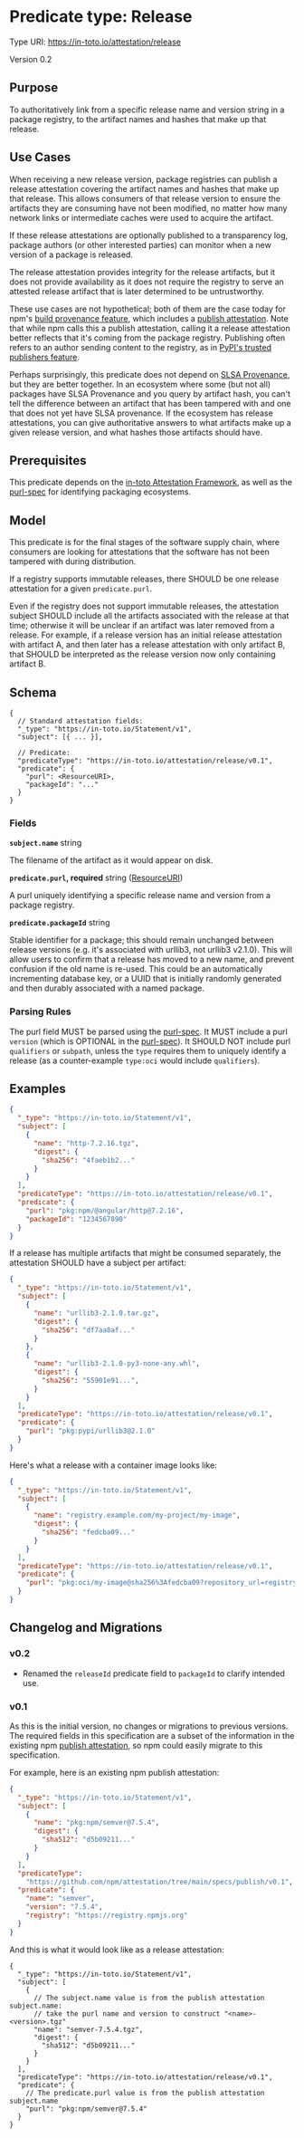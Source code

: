 # Predicate type: Release

Type URI: https://in-toto.io/attestation/release

Version 0.2

## Purpose

To authoritatively link from a specific release name and version string in a
package registry, to the artifact names and hashes that make up that release.

## Use Cases

When receiving a new release version, package registries can publish a release
attestation covering the artifact names and hashes that make up that release.
This allows consumers of that release version to ensure the artifacts they are
consuming have not been modified, no matter how many network links or
intermediate caches were used to acquire the artifact.

If these release attestations are optionally published to a transparency log,
package authors (or other interested parties) can monitor when a new version of
a package is released.

The release attestation provides integrity for the release artifacts, but it
does not provide availability as it does not require the registry to serve an
attested release artifact that is later determined to be untrustworthy.

These use cases are not hypothetical; both of them are the case today for npm's
[build provenance feature], which includes a [publish attestation]. Note that
while npm calls this a publish attestation, calling it a release attestation
better reflects that it's coming from the package registry. Publishing often
refers to an author sending content to the registry, as in
[PyPI's trusted publishers feature].

Perhaps surprisingly, this predicate does not depend on [SLSA Provenance], but
they are better together. In an ecosystem where some (but not all) packages
have SLSA Provenance and you query by artifact hash, you can't tell the
difference between an artifact that has been tampered with and one that does
not yet have SLSA provenance. If the ecosystem has release attestations, you
can give authoritative answers to what artifacts make up a given release
version, and what hashes those artifacts should have.

## Prerequisites

This predicate depends on the [in-toto Attestation Framework], as well as the
[purl-spec] for identifying packaging ecosystems.

## Model

This predicate is for the final stages of the software supply chain, where
consumers are looking for attestations that the software has not been tampered
with during distribution.

If a registry supports immutable releases, there SHOULD be one release
attestation for a given `predicate.purl`.

Even if the registry does not support immutable releases, the attestation
subject SHOULD include all the artifacts associated with the release at that
time; otherwise it will be unclear if an artifact was later removed from a
release. For example, if a release version has an initial release attestation
with artifact A, and then later has a release attestation with only artifact B,
that SHOULD be interpreted as the release version now only containing artifact
B.

## Schema

```jsonc
{
  // Standard attestation fields:
  "_type": "https://in-toto.io/Statement/v1",
  "subject": [{ ... }],

  // Predicate:
  "predicateType": "https://in-toto.io/attestation/release/v0.1",
  "predicate": {
    "purl": <ResourceURI>,
    "packageId": "..."
  }
}
```

### Fields

**`subject.name`** string

The filename of the artifact as it would appear on disk.

**`predicate.purl`, required** string ([ResourceURI])

A purl uniquely identifying a specific release name and version from a package
registry.

**`predicate.packageId`** string

Stable identifier for a package; this should remain unchanged between release
versions (e.g. it's associated with urllib3, not urllib3 v2.1.0). This will
allow users to confirm that a release has moved to a new name, and prevent
confusion if the old name is re-used. This could be an automatically
incrementing database key, or a UUID that is initially randomly generated and
then durably associated with a named package.

### Parsing Rules

The purl field MUST be parsed using the [purl-spec]. It MUST include a purl
`version` (which is OPTIONAL in the [purl-spec]). It SHOULD NOT include purl
`qualifiers` or `subpath`, unless the `type` requires them to uniquely identify
a release (as a counter-example `type:oci` would include `qualifiers`).

## Examples

```json
{
  "_type": "https://in-toto.io/Statement/v1",
  "subject": [
    {
      "name": "http-7.2.16.tgz",
      "digest": {
        "sha256": "4faeb1b2..."
      }
    }
  ],
  "predicateType": "https://in-toto.io/attestation/release/v0.1",
  "predicate": {
    "purl": "pkg:npm/@angular/http@7.2.16",
    "packageId": "1234567890"
  }
}
```

If a release has multiple artifacts that might be consumed separately, the
attestation SHOULD have a subject per artifact:

```json
{
  "_type": "https://in-toto.io/Statement/v1",
  "subject": [
    {
      "name": "urllib3-2.1.0.tar.gz",
      "digest": {
        "sha256": "df7aa8af..."
      }
    },
    {
      "name": "urllib3-2.1.0-py3-none-any.whl",
      "digest": {
        "sha256": "55901e91...",
      }
    }
  ],
  "predicateType": "https://in-toto.io/attestation/release/v0.1",
  "predicate": {
    "purl": "pkg:pypi/urllib3@2.1.0"
  }
}
```

Here's what a release with a container image looks like:

```json
{
  "_type": "https://in-toto.io/Statement/v1",
  "subject": [
    {
      "name": "registry.example.com/my-project/my-image",
      "digest": {
        "sha256": "fedcba09..."
      }
    }
  ],
  "predicateType": "https://in-toto.io/attestation/release/v0.1",
  "predicate": {
    "purl": "pkg:oci/my-image@sha256%3Afedcba09?repository_url=registry.example.com/my-project/my-image&tag=v1.2.3"
  }
}
```

## Changelog and Migrations

### v0.2

-   Renamed the `releaseId` predicate field to `packageId` to clarify intended use.

### v0.1

As this is the initial version, no changes or migrations to previous versions.
The required fields in this specification are a subset of the information
in the existing npm [publish attestation], so npm could easily migrate to this
specification.

For example, here is an existing npm publish attestation:

```json
{
  "_type": "https://in-toto.io/Statement/v1",
  "subject": [
    {
      "name": "pkg:npm/semver@7.5.4",
      "digest": {
        "sha512": "d5b09211..."
      }
    }
  ],
  "predicateType":
    "https://github.com/npm/attestation/tree/main/specs/publish/v0.1",
  "predicate": {
    "name": "semver",
    "version": "7.5.4",
    "registry": "https://registry.npmjs.org"
  }
}
```

And this is what it would look like as a release attestation:

```jsonc
{
  "_type": "https://in-toto.io/Statement/v1",
  "subject": [
    {
      // The subject.name value is from the publish attestation subject.name:
      // take the purl name and version to construct "<name>-<version>.tgz"
      "name": "semver-7.5.4.tgz",
      "digest": {
        "sha512": "d5b09211..."
      }
    }
  ],
  "predicateType": "https://in-toto.io/attestation/release/v0.1",
  "predicate": {
    // The predicate.purl value is from the publish attestation subject.name
    "purl": "pkg:npm/semver@7.5.4"
  }
}
```

[build provenance feature]:
https://github.blog/2023-04-19-introducing-npm-package-provenance/
[publish attestation]:
https://github.com/npm/attestation/tree/main/specs/publish/v0.1
[PyPI's trusted publishers feature]: https://docs.pypi.org/trusted-publishers/
[SLSA Provenance]: https://slsa.dev/provenance
[in-toto Attestation Framework]: ../README.md
[purl-spec]: https://github.com/package-url/purl-spec
[ResourceURI]: ../v1/field_types.md#resourceuri
